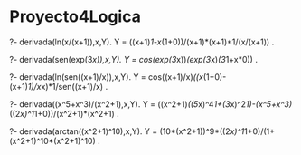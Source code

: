 # Proyecto4Logica

?- derivada(ln(x/(x+1)),x,Y).
Y =  ((x+1)*1-x*(1+0))/(x+1)*(x+1)*1/(x/(x+1)) .

?- derivada(sen(exp(3*x)),x,Y).
Y = cos(exp(3*x))*(exp(3*x)*(3*1+x*0)) .

?- derivada(ln(sen((x+1)/x)),x,Y).
Y = cos((x+1)/x)*((x*(1+0)-(x+1)*1)/x*x)*1/sen((x+1)/x) .

?- derivada((x^5+x^3)/(x^2+1),x,Y).
Y =  ((x^2+1)*((5*x)^4*1+(3*x)^2*1)-(x^5+x^3)*((2*x)^1*1+0))/(x^2+1)*(x^2+1) .

?- derivada(arctan((x^2+1)^10),x,Y).
Y =  (10*(x^2+1))^9*((2*x)^1*1+0)/(1+(x^2+1)^10*(x^2+1)^10) .


